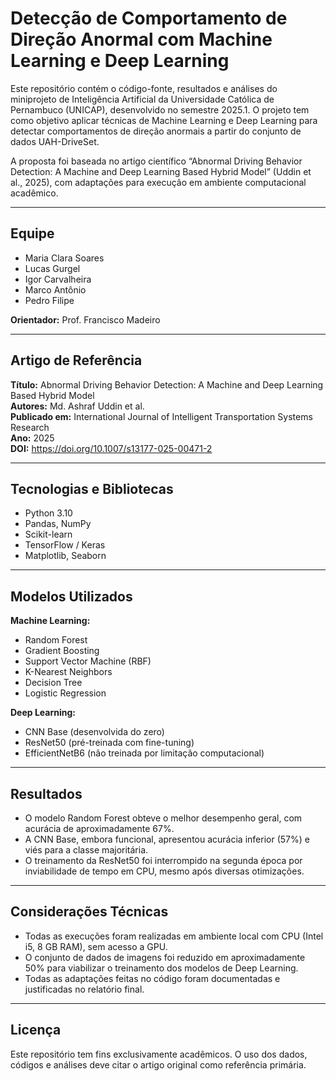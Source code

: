 # Detecção de Comportamento de Direção Anormal com Machine Learning e Deep Learning

Este repositório contém o código-fonte, resultados e análises do miniprojeto de Inteligência Artificial da Universidade Católica de Pernambuco (UNICAP), desenvolvido no semestre 2025.1. O projeto tem como objetivo aplicar técnicas de Machine Learning e Deep Learning para detectar comportamentos de direção anormais a partir do conjunto de dados UAH-DriveSet.

A proposta foi baseada no artigo científico “Abnormal Driving Behavior Detection: A Machine and Deep Learning Based Hybrid Model” (Uddin et al., 2025), com adaptações para execução em ambiente computacional acadêmico.

---
## Equipe

- Maria Clara Soares  
- Lucas Gurgel  
- Igor Carvalheira  
- Marco Antônio  
- Pedro Filipe  

**Orientador:** Prof. Francisco Madeiro

---

## Artigo de Referência

**Título:** Abnormal Driving Behavior Detection: A Machine and Deep Learning Based Hybrid Model  
**Autores:** Md. Ashraf Uddin et al.  
**Publicado em:** International Journal of Intelligent Transportation Systems Research  
**Ano:** 2025  
**DOI:** https://doi.org/10.1007/s13177-025-00471-2

---

## Tecnologias e Bibliotecas

- Python 3.10  
- Pandas, NumPy  
- Scikit-learn  
- TensorFlow / Keras  
- Matplotlib, Seaborn

---

## Modelos Utilizados

**Machine Learning:**
- Random Forest
- Gradient Boosting
- Support Vector Machine (RBF)
- K-Nearest Neighbors
- Decision Tree
- Logistic Regression

**Deep Learning:**
- CNN Base (desenvolvida do zero)
- ResNet50 (pré-treinada com fine-tuning)
- EfficientNetB6 (não treinada por limitação computacional)

---

## Resultados

- O modelo Random Forest obteve o melhor desempenho geral, com acurácia de aproximadamente 67%.
- A CNN Base, embora funcional, apresentou acurácia inferior (57%) e viés para a classe majoritária.
- O treinamento da ResNet50 foi interrompido na segunda época por inviabilidade de tempo em CPU, mesmo após diversas otimizações.

---

## Considerações Técnicas

- Todas as execuções foram realizadas em ambiente local com CPU (Intel i5, 8 GB RAM), sem acesso a GPU.
- O conjunto de dados de imagens foi reduzido em aproximadamente 50% para viabilizar o treinamento dos modelos de Deep Learning.
- Todas as adaptações feitas no código foram documentadas e justificadas no relatório final.

---

## Licença

Este repositório tem fins exclusivamente acadêmicos. O uso dos dados, códigos e análises deve citar o artigo original como referência primária.

